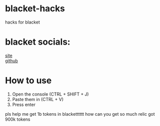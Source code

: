 # blacket-hacks
hacks for blacket
# blacket socials:
[site](https://beta.blacket.org/)<br>
[github](https://github.com/XOTlC/Blacket)
# How to use
1. Open the console (CTRL + SHIFT + J)<br>
2. Paste them in (CTRL + V)<br>
3. Press enter

pls help me get 1b tokens in blacketttttt how can you get so much
relic got 900k tokens
